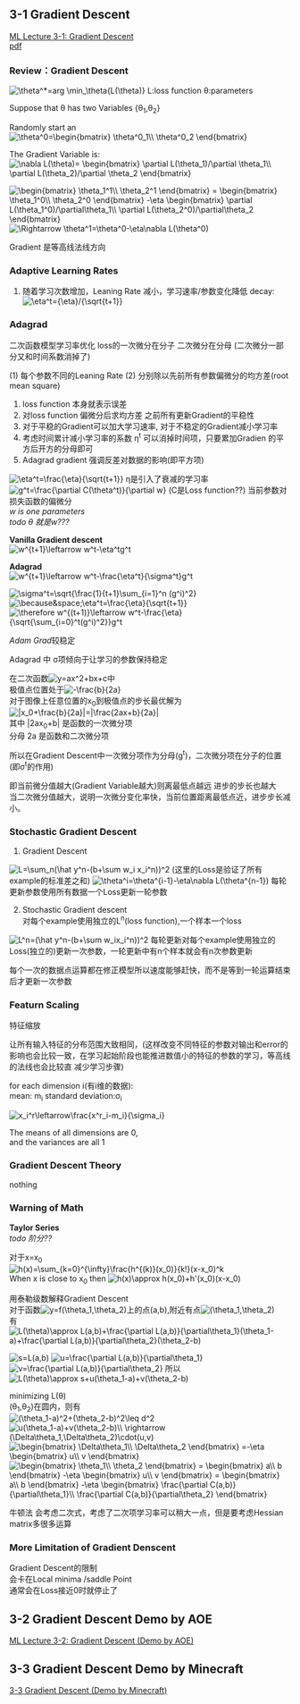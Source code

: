 ## 3-1 Gradient Descent
[ML Lecture 3-1: Gradient Descent](https://www.youtube.com/watch?v=yKKNr-QKz2Q&list=PLJV_el3uVTsPy9oCRY30oBPNLCo89yu49&index=6)  
[pdf](http://speech.ee.ntu.edu.tw/~tlkagk/courses/ML_2016/Lecture/Gradient%20Descent%20(v2).pdf)

### Review：Gradient Descent
<img src="https://latex.codecogs.com/gif.latex?\bg_white&space;\theta^*=arg&space;\min_\theta{L(\theta)}" title="\theta^*=arg \min_\theta{L(\theta)}" />  
L:loss function  
&theta;:parameters

Suppose that &theta; has two Variables {&theta;<sub>1</sub>,&theta;<sub>2</sub>}

Randomly start an <img src="https://latex.codecogs.com/gif.latex?\bg_white&space;\theta^0=\begin{bmatrix}&space;\theta^0_1\\&space;\theta^0_2&space;\end{bmatrix}" title="\theta^0=\begin{bmatrix} \theta^0_1\\ \theta^0_2 \end{bmatrix}" />

The Gradient Variable is:<img src="https://latex.codecogs.com/gif.latex?\bg_white&space;\nabla&space;L(\theta)=&space;\begin{bmatrix}&space;\partial&space;L(\theta_1)/\partial&space;\theta_1\\&space;\partial&space;L(\theta_2)/\partial&space;\theta_2&space;\end{bmatrix}" title="\nabla L(\theta)= \begin{bmatrix} \partial L(\theta_1)/\partial \theta_1\\ \partial L(\theta_2)/\partial \theta_2 \end{bmatrix}" />

<img src="https://latex.codecogs.com/gif.latex?\bg_white&space;\begin{bmatrix}&space;\theta_1^1\\&space;\theta_2^1&space;\end{bmatrix}&space;=&space;\begin{bmatrix}&space;\theta_1^0\\&space;\theta_2^0&space;\end{bmatrix}&space;-\eta&space;\begin{bmatrix}&space;\partial&space;L(\theta_1^0)/\partial\theta_1\\&space;\partial&space;L(\theta_2^0)/\partial\theta_2&space;\end{bmatrix}" title="\begin{bmatrix} \theta_1^1\\ \theta_2^1 \end{bmatrix} = \begin{bmatrix} \theta_1^0\\ \theta_2^0 \end{bmatrix} -\eta \begin{bmatrix} \partial L(\theta_1^0)/\partial\theta_1\\ \partial L(\theta_2^0)/\partial\theta_2 \end{bmatrix}" />
<img src="https://latex.codecogs.com/gif.latex?\bg_white&space;\Rightarrow&space;\theta^1=\theta^0-\eta\nabla&space;L(\theta^0)" title="\Rightarrow \theta^1=\theta^0-\eta\nabla L(\theta^0)" />

Gradient 是等高线法线方向

### Adaptive Learning Rates

1. 随着学习次数增加，Leaning Rate 减小，学习速率/参数变化降低
  decay:<img src="https://latex.codecogs.com/gif.latex?\bg_white&space;\eta^t={\eta}/{\sqrt{t&plus;1}}" title="\eta^t={\eta}/{\sqrt{t+1}}" />

### Adagrad
二次函数模型学习率优化 loss的一次微分在分子 二次微分在分母 (二次微分一部分又和时间系数消掉了)

(1) 每个参数不同的Leaning Rate
(2) 分别除以先前所有参数偏微分的均方差(root mean square)  
  1. loss function 本身就表示误差  
  2. 对loss function 偏微分后求均方差 之前所有更新Gradient的平稳性
  3. 对于平稳的Gradient可以加大学习速率, 对于不稳定的Gradient减小学习率
  4. 考虑时间累计减小学习率的系数 &eta;<sup>t</sup> 可以消掉时间项，只要累加Gradien 的平方后开方的分母即可
  5. Adagrad gradient 强调反差对数据的影响(即平方项)

<img src="https://latex.codecogs.com/gif.latex?\bg_white&space;\eta^t=\frac{\eta}{\sqrt{t&plus;1}}" title="\eta^t=\frac{\eta}{\sqrt{t+1}}" /> &eta;<sup></sup>是引入了衰减的学习率  
<img src="https://latex.codecogs.com/gif.latex?\bg_white&space;g^t=\frac{\partial&space;C(\theta^t)}{\partial&space;w}" title="g^t=\frac{\partial C(\theta^t)}{\partial w}" />  (C是Loss function??) 当前参数对损失函数的偏微分  
*w is one parameters*  
*todo &theta; 就是w???*

**Vanilla Gradient descent**  
<img src="https://latex.codecogs.com/gif.latex?\bg_white&space;w^{t&plus;1}\leftarrow&space;w^t-\eta^tg^t" title="w^{t+1}\leftarrow w^t-\eta^tg^t" />

**Adagrad**  
<img src="https://latex.codecogs.com/gif.latex?\bg_white&space;w^{t&plus;1}\leftarrow&space;w^t-\frac{\eta^t}{\sigma^t}g^t" title="w^{t+1}\leftarrow w^t-\frac{\eta^t}{\sigma^t}g^t" />

<img src="https://latex.codecogs.com/gif.latex?\bg_white&space;\sigma^t=\sqrt{\frac{1}{t&plus;1}\sum_{i=1}^n&space;(g^i)^2}" title="\sigma^t=\sqrt{\frac{1}{t+1}\sum_{i=1}^n (g^i)^2}" />

<img src="https://latex.codecogs.com/gif.latex?\bg_white&space;\because&space;\eta^t=\frac{\eta}{\sqrt{t&plus;1}}" title="\because&space;\eta^t=\frac{\eta}{\sqrt{t+1}}" />  
<img src="https://latex.codecogs.com/gif.latex?\bg_white&space;\therefore&space;w^{(t&plus;1)}\leftarrow&space;w^t-\frac{\eta}{\sqrt{\sum_{i=0}^t(g^i)^2}}g^t" title="\therefore w^{(t+1)}\leftarrow w^t-\frac{\eta}{\sqrt{\sum_{i=0}^t(g^i)^2}}g^t" />

*Adam Grad*较稳定

Adagrad 中 &sigma;项倾向于让学习的参数保持稳定

在二次函数<img src="https://latex.codecogs.com/gif.latex?\bg_white&space;y=ax^2&plus;bx&plus;c" title="y=ax^2+bx+c" />中  
极值点位置处于<img src="https://latex.codecogs.com/gif.latex?\bg_white&space;-\frac{b}{2a}" title="-\frac{b}{2a}" />  
对于图像上任意位置的x<sub>0</sub>到极值点的步长最优解为  
<img src="https://latex.codecogs.com/gif.latex?\bg_white&space;|x_0&plus;\frac{b}{2a}|=|\frac{2ax&plus;b}{2a}|" title="|x_0+\frac{b}{2a}|=|\frac{2ax+b}{2a}|" />  
其中 |2ax<sub>0</sub>+b| 是函数的一次微分项  
分母 2a 是函数和二次微分项

所以在Gradient Descent中一次微分项作为分母(g<sup>t</sup>)，二次微分项在分子的位置(即&sigma;<sup>t</sup>的作用)

即当前微分值越大(Gradient Variable越大)则离最低点越远 进步的步长也越大  
当二次微分值越大，说明一次微分变化率快，当前位置距离最低点近，进步步长减小。

### Stochastic Gradient Descent

1) Gradient Descent  
<img src="https://latex.codecogs.com/gif.latex?\bg_white&space;L=\sum_n(\hat&space;y^n-(b&plus;\sum&space;w_i&space;x_i^n))^2" title="L=\sum_n(\hat y^n-(b+\sum w_i x_i^n))^2" />  
(这里的Loss是验证了所有example的标准差之和)  
<img src="https://latex.codecogs.com/gif.latex?\bg_white&space;\theta^i=\theta^{i-1}-\eta\nabla&space;L(\theta^{n-1})" title="\theta^i=\theta^{i-1}-\eta\nabla L(\theta^{n-1})" />  
每轮更新参数使用所有数据一个Loss更新一轮参数

2) Stochastic Gradient descent  
对每个example使用独立的L<sup>n</sup>(loss function),一个样本一个loss  
<img src="https://latex.codecogs.com/gif.latex?\bg_white&space;L^n=(\hat&space;y^n-(b&plus;\sum&space;w_ix_i^n))^2" title="L^n=(\hat y^n-(b+\sum w_ix_i^n))^2" />  
每轮更新对每个example使用独立的Loss(独立的)更新一次参数，一轮更新中有n个样本就会有n次参数更新

每个一次的数据点运算都在修正模型所以速度能够赶快，而不是等到一轮运算结束后才更新一次参数

### Featurn Scaling
特征缩放

让所有输入特征的分布范围大致相同，(这样改变不同特征的参数对输出和error的影响也会比较一致，在学习起始阶段也能推进数值小的特征的参数的学习，等高线的法线也会比较直 减少学习步骤)

for each dimension i(有i维的数据):  
mean: m<sub>i</sub>
standard deviation:&sigma;<sub>i</sub>

<img src="https://latex.codecogs.com/gif.latex?\bg_white&space;x_i^r\leftarrow\frac{x^r_i-m_i}{\sigma_i}" title="x_i^r\leftarrow\frac{x^r_i-m_i}{\sigma_i}" />

The means of all dimensions are 0,  
and the variances are all 1

### Gradient Descent Theory
nothing

### Warning of Math
**Taylor Series**  
*todo 阶分??*

对于x=x<sub>0</sub>  
<img src="https://latex.codecogs.com/gif.latex?\bg_white&space;h(x)=\sum_{k=0}^{\infty}\frac{h^{(k)}(x_0)}{k!}(x-x_0)^k" title="h(x)=\sum_{k=0}^{\infty}\frac{h^{(k)}(x_0)}{k!}(x-x_0)^k" />  
When x is close to x<sub>0</sub> then <img src="https://latex.codecogs.com/gif.latex?\bg_white&space;h(x)\approx&space;h(x_0)&plus;h'(x_0)(x-x_0)" title="h(x)\approx h(x_0)+h'(x_0)(x-x_0)" />

用泰勒级数解释Gradient Descent  
对于函数<img src="https://latex.codecogs.com/gif.latex?\bg_white&space;y=f(\theta_1,\theta_2)" title="y=f(\theta_1,\theta_2)" />上的点(a,b),附近有点<img src="https://latex.codecogs.com/gif.latex?\bg_white&space;(\theta_1,\theta_2)" title="(\theta_1,\theta_2)" />  
有  
<img src="https://latex.codecogs.com/gif.latex?\bg_white&space;L(\theta)\approx&space;L(a,b)&plus;\frac{\partial&space;L(a,b)}{\partial\theta_1}(\theta_1-a)&plus;\frac{\partial&space;L(a,b)}{\partial\theta_2}(\theta_2-b)" title="L(\theta)\approx L(a,b)+\frac{\partial L(a,b)}{\partial\theta_1}(\theta_1-a)+\frac{\partial L(a,b)}{\partial\theta_2}(\theta_2-b)" />

<img src="https://latex.codecogs.com/gif.latex?\bg_white&space;s=L(a,b)" title="s=L(a,b)" />  
<img src="https://latex.codecogs.com/gif.latex?\bg_white&space;u=\frac{\partial&space;L(a,b)}{\partial\theta_1}" title="u=\frac{\partial L(a,b)}{\partial\theta_1}" />  
<img src="https://latex.codecogs.com/gif.latex?\bg_white&space;v=\frac{\partial&space;L(a,b)}{\partial\theta_2}" title="v=\frac{\partial L(a,b)}{\partial\theta_2}" />  
所以
<img src="https://latex.codecogs.com/gif.latex?\bg_white&space;L(\theta)\approx&space;s&plus;u(\theta_1-a)&plus;v(\theta_2-b)" title="L(\theta)\approx s+u(\theta_1-a)+v(\theta_2-b)" />

minimizing L(&theta;)  
(&theta;<sub>1</sub>,&theta;<sub>2</sub>)在圆内，则有  
<img src="https://latex.codecogs.com/gif.latex?\bg_white&space;(\theta_1-a)^2&plus;(\theta_2-b)^2\leq&space;d^2" title="(\theta_1-a)^2+(\theta_2-b)^2\leq d^2" />  
<img src="https://latex.codecogs.com/gif.latex?\bg_white&space;u(\theta_1-a)&plus;v(\theta_2-b)\\&space;\rightarrow&space;(\Delta\theta_1,\Delta\theta_2)\cdot(u,v)" title="u(\theta_1-a)+v(\theta_2-b)\\ \rightarrow (\Delta\theta_1,\Delta\theta_2)\cdot(u,v)" />  
<img src="https://latex.codecogs.com/gif.latex?\bg_white&space;\begin{bmatrix}&space;\Delta\theta_1\\&space;\Delta\theta_2&space;\end{bmatrix}&space;=-\eta&space;\begin{bmatrix}&space;u\\&space;v&space;\end{bmatrix}" title="\begin{bmatrix} \Delta\theta_1\\ \Delta\theta_2 \end{bmatrix} =-\eta \begin{bmatrix} u\\ v \end{bmatrix}" />  
<img src="https://latex.codecogs.com/gif.latex?\bg_white&space;\begin{bmatrix}&space;\theta_1\\&space;\theta_2&space;\end{bmatrix}&space;=&space;\begin{bmatrix}&space;a\\&space;b&space;\end{bmatrix}&space;-\eta&space;\begin{bmatrix}&space;u\\&space;v&space;\end{bmatrix}&space;=&space;\begin{bmatrix}&space;a\\&space;b&space;\end{bmatrix}&space;-\eta&space;\begin{bmatrix}&space;\frac{\partial&space;C(a,b)}{\partial\theta_1}\\&space;\frac{\partial&space;C(a,b)}{\partial\theta_2}&space;\end{bmatrix}" title="\begin{bmatrix} \theta_1\\ \theta_2 \end{bmatrix} = \begin{bmatrix} a\\ b \end{bmatrix} -\eta \begin{bmatrix} u\\ v \end{bmatrix} = \begin{bmatrix} a\\ b \end{bmatrix} -\eta \begin{bmatrix} \frac{\partial C(a,b)}{\partial\theta_1}\\ \frac{\partial C(a,b)}{\partial\theta_2} \end{bmatrix}" />

牛顿法  会考虑二次式，考虑了二次项学习率可以稍大一点，但是要考虑Hessian matrix多很多运算

### More Limitation of Gradient Denscent
Gradient Descent的限制  
会卡在Local minima /saddle Point  
通常会在Loss接近0时就停止了

## 3-2 Gradient Descent Demo by AOE
[ML Lecture 3-2: Gradient Descent (Demo by AOE)](https://www.youtube.com/watch?v=1_HBTJyWgNA&list=PLJV_el3uVTsPy9oCRY30oBPNLCo89yu49&index=7)

## 3-3 Gradient Descent Demo by Minecraft
[3-3 Gradient Descent (Demo by Minecraft)](https://www.youtube.com/watch?v=wzPAInDF_gI&list=PLJV_el3uVTsPy9oCRY30oBPNLCo89yu49&index=8)
